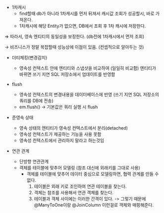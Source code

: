 - 1차캐시
    - find할때 db가 아니라 1차캐시를 먼저 뒤져서 캐시값 조회가 성공할시, 바로 가져온다.
    - 1차캐시에 해당 Entity가 없으면, DB에서 조회 후 1차 캐시에 저장한다.

⇒ 따라서, 영속 엔티티의 동일성을 보장한다. (db전에 1차캐시에서 먼저 조회)

→ 비즈니스가 정말 복잡할때 성능상에 이점이 있음. (컨셉적으로 알아두는 것)

- 더티체킹(변경감지)
    - 영속성 컨텍스트 안에 엔티티와 스냅샷을 비교하여 (일일히 비교함) 엔티티가 바뀌면 쓰기 지연 SQL 저장소에서 업데이트를 반영함

- flush
    - 영속성 컨텍스트의 변경내용을 데이터베이스에 반영 (쓰기 지연 SQL 저장소의 쿼리를 DB에 전송)
    - em.flush() → 기본값은 쿼리 실행 시 flush

- 준영속 상태
    - 영속 상태의 엔티티가 영속성 컨텍스트에서 분리(detached)
    - 영속성 컨텍스트가 제공하는 기능을 사용 못함
    - 영속성 컨텍스트에서 관리하지 말라고 하는것임

- 연관 관계
    - 단방향 연관관계
    - 객체를 테이블에 맞추어 모델링 (참조 대신에 외래키를 그대로 사용)
        - 객체를 테이블에 맞추어 데이터 중심으로 모델링하면, 협력 관계를 만들 수 없다.
            1. 테이블은 외래 키로 조인하여 연관 테이블을 찾는다.
            2. 객체는 참조를 사용해서 연관 객체를 찾는다.
            3. 테이블과 객체 사이에는 이러한 간격이 있다.
    -> 그렇기 때문에 @ManyToOne이랑 @JoinColumn 이런걸로 객체와 매핑해준다.
